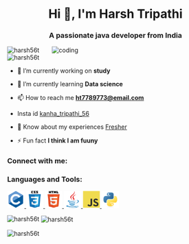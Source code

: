 <h1 align="center">Hi 👋, I'm Harsh Tripathi</h1>
<h3 align="center">A passionate java developer from India</h3>
<img align = "right"alt="coding"width="400" src="https://camo.githubusercontent.com/7eb44783ce417ae7261fbcea3b9aa6a71a281326b36e62becd958a685e3b3ab0/68747470733a2f2f6d69726f2e6d656469756d2e636f6d2f6d61782f3634302f312a6c684f617833635a4154475a774568473075545952412e676966">

<p align="left"> <img src="https://komarev.com/ghpvc/?username=harsh56t&label=Profile%20views&color=0e75b6&style=flat" alt="harsh56t" /> 
<img src="https://miro.medium.com/v2/resize:fit:3200/0*de0IdiUSoJTwgsys.gif" alt="harsh56t" /></p>

- 🔭 I’m currently working on **study**

- 🌱 I’m currently learning **Data science**

- 📫 How to reach me **ht7789773@email.com**
- Insta id [kanha_tripathi_56](kanha_tripathi_56)
- 📄 Know about my experiences [Fresher](Fresher)

- ⚡ Fun fact **I think I am fuuny**

<h3 align="left">Connect with me:</h3>
<p align="left">
</p>

<h3 align="left">Languages and Tools:</h3>
<p align="left"> <a href="https://www.cprogramming.com/" target="_blank" rel="noreferrer"> <img src="https://raw.githubusercontent.com/devicons/devicon/master/icons/c/c-original.svg" alt="c" width="40" height="40"/> </a> <a href="https://www.w3schools.com/css/" target="_blank" rel="noreferrer"> <img src="https://raw.githubusercontent.com/devicons/devicon/master/icons/css3/css3-original-wordmark.svg" alt="css3" width="40" height="40"/> </a> <a href="https://www.w3.org/html/" target="_blank" rel="noreferrer"> <img src="https://raw.githubusercontent.com/devicons/devicon/master/icons/html5/html5-original-wordmark.svg" alt="html5" width="40" height="40"/> </a> <a href="https://www.java.com" target="_blank" rel="noreferrer"> <img src="https://raw.githubusercontent.com/devicons/devicon/master/icons/java/java-original.svg" alt="java" width="40" height="40"/> </a> <a href="https://developer.mozilla.org/en-US/docs/Web/JavaScript" target="_blank" rel="noreferrer"> <img src="https://raw.githubusercontent.com/devicons/devicon/master/icons/javascript/javascript-original.svg" alt="javascript" width="40" height="40"/> </a> <a href="https://www.python.org" target="_blank" rel="noreferrer"> <img src="https://raw.githubusercontent.com/devicons/devicon/master/icons/python/python-original.svg" alt="python" width="40" height="40"/> </a> </p>

<p><img align="left" src="https://github-readme-stats.vercel.app/api/top-langs?username=harsh56t&show_icons=true&locale=en&layout=compact" alt="harsh56t" /></p>

<p>&nbsp;<img align="center" src="https://github-readme-stats.vercel.app/api?username=harsh56t&show_icons=true&locale=en" alt="harsh56t" /></p>

<p><img align="center" src="https://github-readme-streak-stats.herokuapp.com/?user=harsh56t&" alt="harsh56t" /></p>

